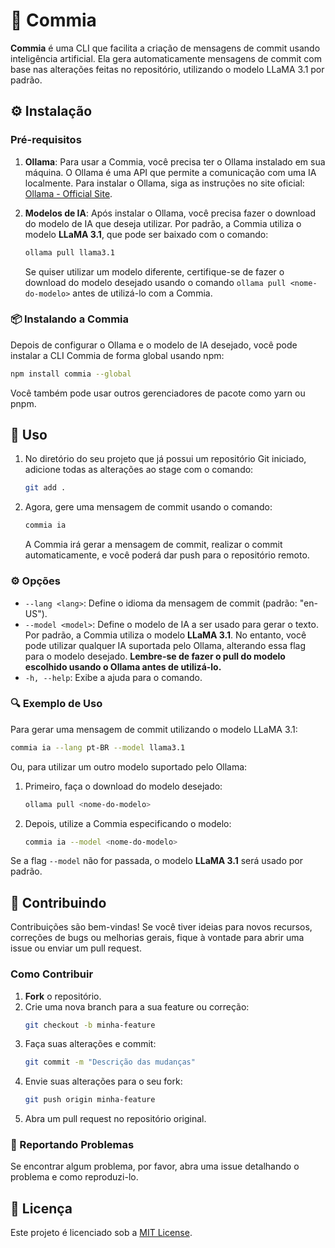 # 🚀 Commia

**Commia** é uma CLI que facilita a criação de mensagens de commit usando inteligência artificial. Ela gera automaticamente mensagens de commit com base nas alterações feitas no repositório, utilizando o modelo LLaMA 3.1 por padrão.

## ⚙️ Instalação

### Pré-requisitos

1. **Ollama**: Para usar a Commia, você precisa ter o Ollama instalado em sua máquina. O Ollama é uma API que permite a comunicação com uma IA localmente. Para instalar o Ollama, siga as instruções no site oficial: [Ollama - Official Site](https://ollama.com/).

2. **Modelos de IA**: Após instalar o Ollama, você precisa fazer o download do modelo de IA que deseja utilizar. Por padrão, a Commia utiliza o modelo **LLaMA 3.1**, que pode ser baixado com o comando:
    ```bash
    ollama pull llama3.1
    ```
    Se quiser utilizar um modelo diferente, certifique-se de fazer o download do modelo desejado usando o comando `ollama pull <nome-do-modelo>` antes de utilizá-lo com a Commia.

### 📦 Instalando a Commia

Depois de configurar o Ollama e o modelo de IA desejado, você pode instalar a CLI Commia de forma global usando npm:

```bash
npm install commia --global
```

Você também pode usar outros gerenciadores de pacote como yarn ou pnpm.

## 🚀 Uso

1. No diretório do seu projeto que já possui um repositório Git iniciado, adicione todas as alterações ao stage com o comando:
    ```bash
    git add .
    ```

2. Agora, gere uma mensagem de commit usando o comando:
    ```bash
    commia ia
    ```
    A Commia irá gerar a mensagem de commit, realizar o commit automaticamente, e você poderá dar push para o repositório remoto.

### ⚙️ Opções

- `--lang <lang>`: Define o idioma da mensagem de commit (padrão: "en-US").
- `--model <model>`: Define o modelo de IA a ser usado para gerar o texto. Por padrão, a Commia utiliza o modelo **LLaMA 3.1**. No entanto, você pode utilizar qualquer IA suportada pelo Ollama, alterando essa flag para o modelo desejado. **Lembre-se de fazer o pull do modelo escolhido usando o Ollama antes de utilizá-lo.**
- `-h, --help`: Exibe a ajuda para o comando.

### 🔍 Exemplo de Uso

Para gerar uma mensagem de commit utilizando o modelo LLaMA 3.1:

```bash
commia ia --lang pt-BR --model llama3.1
```

Ou, para utilizar um outro modelo suportado pelo Ollama:

1. Primeiro, faça o download do modelo desejado:
    ```bash
    ollama pull <nome-do-modelo>
    ```

2. Depois, utilize a Commia especificando o modelo:
    ```bash
    commia ia --model <nome-do-modelo>
    ```

Se a flag `--model` não for passada, o modelo **LLaMA 3.1** será usado por padrão.

## 🤝 Contribuindo

Contribuições são bem-vindas! Se você tiver ideias para novos recursos, correções de bugs ou melhorias gerais, fique à vontade para abrir uma issue ou enviar um pull request.

### Como Contribuir

1. **Fork** o repositório.
2. Crie uma nova branch para a sua feature ou correção:
    ```bash
    git checkout -b minha-feature
    ```
3. Faça suas alterações e commit:
    ```bash
    git commit -m "Descrição das mudanças"
    ```
4. Envie suas alterações para o seu fork:
    ```bash
    git push origin minha-feature
    ```
5. Abra um pull request no repositório original.

### 🐞 Reportando Problemas

Se encontrar algum problema, por favor, abra uma issue detalhando o problema e como reproduzi-lo.

## 📄 Licença

Este projeto é licenciado sob a [MIT License](LICENSE).